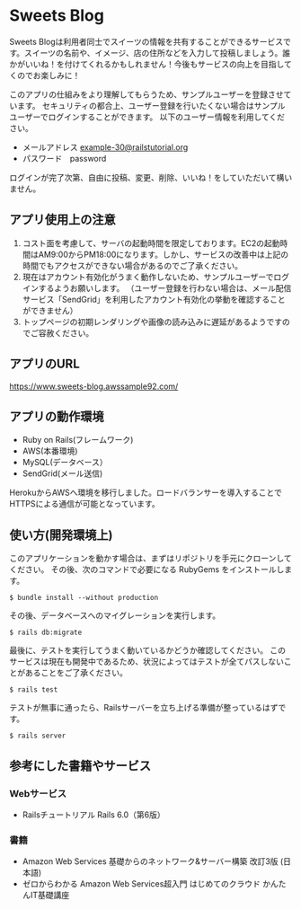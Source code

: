 # Sweets Blog

Sweets Blogは利用者同士でスイーツの情報を共有することができるサービスです。スイーツの名前や、イメージ、店の住所などを入力して投稿しましょう。誰かがいいね！を付けてくれるかもしれません！今後もサービスの向上を目指してくのでお楽しみに！

このアプリの仕組みをより理解してもらうため、サンプルユーザーを登録させています。
セキュリティの都合上、ユーザー登録を行いたくない場合はサンプルユーザーでログインすることができます。
以下のユーザー情報を利用してください。
- メールアドレス example-30@railstutorial.org
- パスワード　password

ログインが完了次第、自由に投稿、変更、削除、いいね！をしていただいて構いません。


## アプリ使用上の注意

1. コスト面を考慮して、サーバの起動時間を限定しております。EC2の起動時間はAM9:00からPM18:00になります。しかし、サービスの改善中は上記の時間でもアクセスができない場合があるのでご了承ください。
2. 現在はアカウント有効化がうまく動作しないため、サンプルユーザーでログインするようお願いします。
（ユーザー登録を行わない場合は、メール配信サービス「SendGrid」を利用したアカウント有効化の挙動を確認することができません）
3. トップページの初期レンダリングや画像の読み込みに遅延があるようですのでご容赦ください。

## アプリのURL

https://www.sweets-blog.awssample92.com/

## アプリの動作環境

- Ruby on Rails(フレームワーク)
- AWS(本番環境)
- MySQL(データベース）
- SendGrid(メール送信)

HerokuからAWSへ環境を移行しました。ロードバランサーを導入することでHTTPSによる通信が可能となっています。

## 使い方(開発環境上)

このアプリケーションを動かす場合は、まずはリポジトリを手元にクローンしてください。
その後、次のコマンドで必要になる RubyGems をインストールします。

```
$ bundle install --without production
```

その後、データベースへのマイグレーションを実行します。

```
$ rails db:migrate
```

最後に、テストを実行してうまく動いているかどうか確認してください。
このサービスは現在も開発中であるため、状況によってはテストが全てパスしないことがあることをご了承ください。
```
$ rails test
```

テストが無事に通ったら、Railsサーバーを立ち上げる準備が整っているはずです。

```
$ rails server
```

## 参考にした書籍やサービス

### Webサービス

- Railsチュートリアル Rails 6.0（第6版）

### 書籍

- Amazon Web Services 基礎からのネットワーク&サーバー構築 改訂3版 (日本語)
- ゼロからわかる Amazon Web Services超入門 はじめてのクラウド かんたんIT基礎講座
